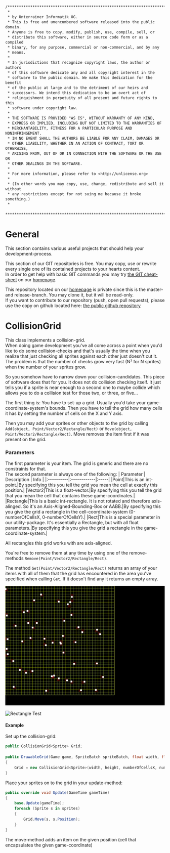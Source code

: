 ```
/**************************************************************************
 * 
 * by Unterrainer Informatik OG.
 * This is free and unencumbered software released into the public domain.
 * Anyone is free to copy, modify, publish, use, compile, sell, or
 * distribute this software, either in source code form or as a compiled
 * binary, for any purpose, commercial or non-commercial, and by any
 * means.
 *
 * In jurisdictions that recognize copyright laws, the author or authors
 * of this software dedicate any and all copyright interest in the
 * software to the public domain. We make this dedication for the benefit
 * of the public at large and to the detriment of our heirs and
 * successors. We intend this dedication to be an overt act of
 * relinquishment in perpetuity of all present and future rights to this
 * software under copyright law.
 *
 * THE SOFTWARE IS PROVIDED "AS IS", WITHOUT WARRANTY OF ANY KIND,
 * EXPRESS OR IMPLIED, INCLUDING BUT NOT LIMITED TO THE WARRANTIES OF
 * MERCHANTABILITY, FITNESS FOR A PARTICULAR PURPOSE AND NONINFRINGEMENT.
 * IN NO EVENT SHALL THE AUTHORS BE LIABLE FOR ANY CLAIM, DAMAGES OR
 * OTHER LIABILITY, WHETHER IN AN ACTION OF CONTRACT, TORT OR OTHERWISE,
 * ARISING FROM, OUT OF OR IN CONNECTION WITH THE SOFTWARE OR THE USE OR
 * OTHER DEALINGS IN THE SOFTWARE.
 *
 * For more information, please refer to <http://unlicense.org>
 * 
 * (In other words you may copy, use, change, redistribute and sell it without
 * any restrictions except for not suing me because it broke something.)
 * 
 ***************************************************************************/

```

# General  

This section contains various useful projects that should help your development-process.  

This section of our GIT repositories is free. You may copy, use or rewrite every single one of its contained projects to your hearts content.  
In order to get help with basic GIT commands you may try [the GIT cheat-sheet][coding] on our [homepage][homepage].  

This repository located on our  [homepage][homepage] is private since this is the master- and release-branch. You may clone it, but it will be read-only.  
If you want to contribute to our repository (push, open pull requests), please use the copy on github located here: [the public github repository][github]  

# CollisionGrid  

This class implements a collision-grid.  
When doing game development you've all come across a point when you'd like to do some collision-checks and that's usually the time when you realize that just checking all sprites against each other just doesn't cut it.  
The problem is that the number of checks grow very fast (N² for N sprites) when the number of your sprites grow.  
  
So you somehow have to narrow down your collision-candidates.
This piece of software does that for you. It does not do collision checking itself. It just tells you if a sprite is near enough to a second one to maybe collide which allows you to do a collision test for those two, or three, or five...
  
The first thing is: You have to set-up a grid. Usually you'd take your game-coordinate-system's bounds.
Then you have to tell the grid how many cells it has by setting the number of cells on the X and Y axis.
  
Then you may add your sprites or other objects to the grid by calling `Add(object, Point/Vector2/Rectangle/Rect)` or `Move(object, Point/Vector2/Rectangle/Rect)`. Move removes the item first if it was present on the grid.  
  
### Parameters
The first parameter is your item. The grid is generic and there are no constraints for that.  
The second parameter is always one of the following:
| Parameter | Description | Info |
|:----------|:------------|:-----|
|Point|This is an int-point.|By specifying this you tell the grid you mean the cell at exactly this position.|
|Vector2|This is a float-vector.|By specifying this you tell the grid that you mean the cell that contains these game-coordinates.|
|Rectangle|This is a basic int-rectangle. It is not rotated and therefore axis-alinged. So it's an Axis-Aligned-Bounding-Box or AABB.|By specifying this you give the grid a rectangle in the cell-coordinate-system (0-numberOfCellsX, 0-numberOfCellsY).|
|Rect|This is a special parameter in our utility-package. It's essentially a Rectangle, but with all float parameters.|By specifying this you give the grid a rectangle in the game-coordinate-system.|

All rectangles this grid works with are axis-aligned.  

You're free to remove them at any time by using one of the remove-methods `Remove(Point/Vector2/Rectangle/Rect)`.
  
The method `Get(Point/Vector2/Rectangle/Rect)` returns an array of your items with all of them that the grid has encountered in the area you've specified when calling `Get`. If it doesn't find any it returns an empty array.
  
![Position Test][testposition]
  
![Rectangle Test][testrectangle]

#### Example  
    
Set up the collision-grid:
```csharp
public CollisionGrid<Sprite> Grid;

public DrawableGrid(Game game, SpriteBatch spriteBatch, float width, float height, int numberOfCellsX, int numberOfCellsY) : base(game)
{
	Grid = new CollisionGrid<Sprite>(width, height, numberOfCellsX, numberOfCellsY);
}
```
Place your sprites on to the grid in your update-method:
```csharp
public override void Update(GameTime gameTime)
{
	base.Update(gameTime);
	foreach (Sprite s in sprites)
	{
		Grid.Move(s, s.Position);
	}
}
```
The move-method adds an item on the given position (cell that encapsulates the given game-coordinate)

[homepage]: http://www.unterrainer.info
[coding]: http://www.unterrainer.info/Home/Coding
[github]: https://github.com/UnterrainerInformatik/collisiongrid
[testrectangle]: https://github.com/UnterrainerInformatik/collisiongrid/blob/master/testrectangle.gif
[testposition]: https://github.com/UnterrainerInformatik/collisiongrid/blob/master/testposition.gif